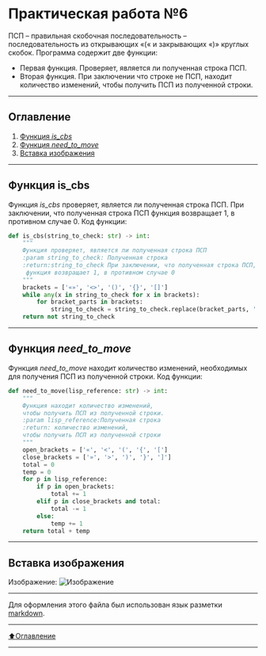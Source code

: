 # Практическая работа №6
ПСП – правильная скобочная последовательность – последовательность из открывающих «(« и закрывающих «)» круглых скобок. Программа содержит две функции:
- Первая функция. Проверяет, является ли полученная строка ПСП.
- Вторая функция. При заключении что строке не ПСП, находит количество изменений, чтобы получить ПСП из полученной строки.
____
## Оглавление

1. [Функция *is_cbs*](#Функция-is_cbs)
2. [Функция *need_to_move*](#Функция-need_to_move)
3. [Вставка изображения](#Вставка-изображения)
____
## Функция is_cbs
Функция *is_cbs* проверяет, является ли полученная строка ПСП. При заключении, что полученная строка ПСП функция возвращает 1, в противном случае 0.
Код функции:
```python
def is_cbs(string_to_check: str) -> int:
    """
    Функция проверяет, является ли полученная строка ПСП
    :param string_to_check: Полученная строка
    :return:string_to_check При заключении, что полученная строка ПСП,
     функция возвращает 1, в противном случае 0
    """
    brackets = ['«»', '<>', '()', '{}', '[]']
    while any(x in string_to_check for x in brackets):
        for bracket_parts in brackets:
            string_to_check = string_to_check.replace(bracket_parts, '')
    return not string_to_check
```
____
## Функция *need_to_move*
Функция *need_to_move* находит количество изменений, необходимых для получения ПСП из полученной строки.
Код функции:
```python
def need_to_move(lisp_reference: str) -> int:
    """
    Функция находит количество изменений,
    чтобы получить ПСП из полученной строки.
    :param lisp_reference:Полученная строка
    :return: количество изменений,
    чтобы получить ПСП из полученной строки
    """
    open_brackets = ['«', '<', '(', '{', '[']
    close_brackets = ['»', '>', ')', '}', ']']
    total = 0
    temp = 0
    for p in lisp_reference:
        if p in open_brackets:
            total += 1
        elif p in close_brackets and total:
            total -= 1
        else:
            temp += 1
    return total + temp
```
____
## Вставка изображения
Изображение:
![Изображение](https://i.ibb.co/fQrTFV1/Hc-ARyz52-QXs.jpg, "Minecraft is life")
____
Для оформления этого файла был использован язык разметки [markdown](https://ru.wikipedia.org/wiki/Markdown).
____
[:arrow_up:Оглавление](#Оглавление)
____
